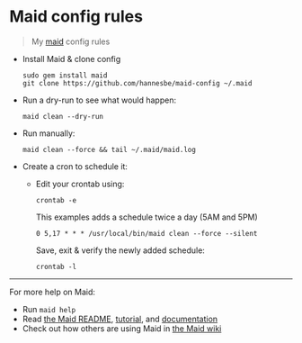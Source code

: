 # Maid config rules

> My [maid](https://github.com/benjaminoakes/maid) config rules 

- Install Maid & clone config
  ```
  sudo gem install maid
  git clone https://github.com/hannesbe/maid-config ~/.maid
  ```

- Run a dry-run to see what would happen:
  ```
  maid clean --dry-run
  ```  

- Run manually: 
  ```
  maid clean --force && tail ~/.maid/maid.log
  ```  

- Create a cron to schedule it: 

  - Edit your crontab using: 
    ```
    crontab -e
    ```
    
    This examples adds a schedule twice a day (5AM and 5PM)
    ```
    0 5,17 * * * /usr/local/bin/maid clean --force --silent
    ```
    
    Save, exit & verify the newly added schedule: 
    ```
    crontab -l
    ``` 

---

For more help on Maid:

-   Run `maid help`
-   Read [the Maid README](https://github.com/benjaminoakes/maid/blob/master/README.md), [tutorial](https://github.com/benjaminoakes/maid/blob/master/README.md#tutorial), and [documentation](http://www.rubydoc.info/github/benjaminoakes/maid/master/Maid/Tools)
-   Check out how others are using Maid in [the Maid wiki](https://github.com/benjaminoakes/maid/wiki)
